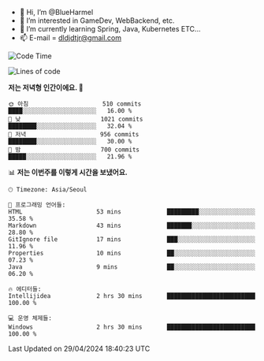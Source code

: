 - 👋 Hi, I’m @BlueHarmel
- 👀 I’m interested in GameDev, WebBackend, etc.
- 🌱 I’m currently learning Spring, Java, Kubernetes ETC...
- 📫 E-mail = dldjdtjr@gmail.com
  <!--START_SECTION:waka-->
![Code Time](http://img.shields.io/badge/Code%20Time-566%20hrs%2017%20mins-blue)

![Lines of code](https://img.shields.io/badge/%EC%A0%80%EB%8A%94%20%EC%97%AC%ED%83%9C%EA%B9%8C%EC%A7%80%20-44.9%20million%20%EC%A4%84%EC%9D%98%20%EC%BD%94%EB%93%9C%EB%A5%BC%20%EC%9E%91%EC%84%B1%ED%96%88%EC%96%B4%EC%9A%94.-blue)

**저는 저녁형 인간이에요. 🦉** 

```text
🌞 아침                     510 commits         ████░░░░░░░░░░░░░░░░░░░░░   16.00 % 
🌆 낮　                     1021 commits        ████████░░░░░░░░░░░░░░░░░   32.04 % 
🌃 저녁                     956 commits         ████████░░░░░░░░░░░░░░░░░   30.00 % 
🌙 밤　                     700 commits         █████░░░░░░░░░░░░░░░░░░░░   21.96 % 
```


📊 **저는 이번주를 이렇게 시간을 보냈어요.** 

```text
🕑︎ Timezone: Asia/Seoul

💬 프로그래밍 언어들: 
HTML                     53 mins             █████████░░░░░░░░░░░░░░░░   35.58 % 
Markdown                 43 mins             ███████░░░░░░░░░░░░░░░░░░   28.80 % 
GitIgnore file           17 mins             ███░░░░░░░░░░░░░░░░░░░░░░   11.96 % 
Properties               10 mins             ██░░░░░░░░░░░░░░░░░░░░░░░   07.23 % 
Java                     9 mins              ██░░░░░░░░░░░░░░░░░░░░░░░   06.20 % 

🔥 에디터들: 
Intellijidea             2 hrs 30 mins       █████████████████████████   100.00 % 

💻 운영 체제들: 
Windows                  2 hrs 30 mins       █████████████████████████   100.00 % 
```


 Last Updated on 29/04/2024 18:40:23 UTC
<!--END_SECTION:waka-->
<!---
BlueHarmel/BlueHarmel is a ✨ special ✨ repository because its `README.md` (this file) appears on your GitHub profile.
You can click the Preview link to take a look at your changes.
--->

